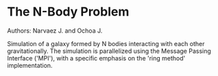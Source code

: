 # The N-Body Problem

Authors: Narvaez J. and Ochoa J.

Simulation of a galaxy formed by N bodies interacting with each other gravitationally. The simulation is parallelized using the Message Passing Interface ('MPI'), with a specific emphasis on the 'ring method' implementation.

